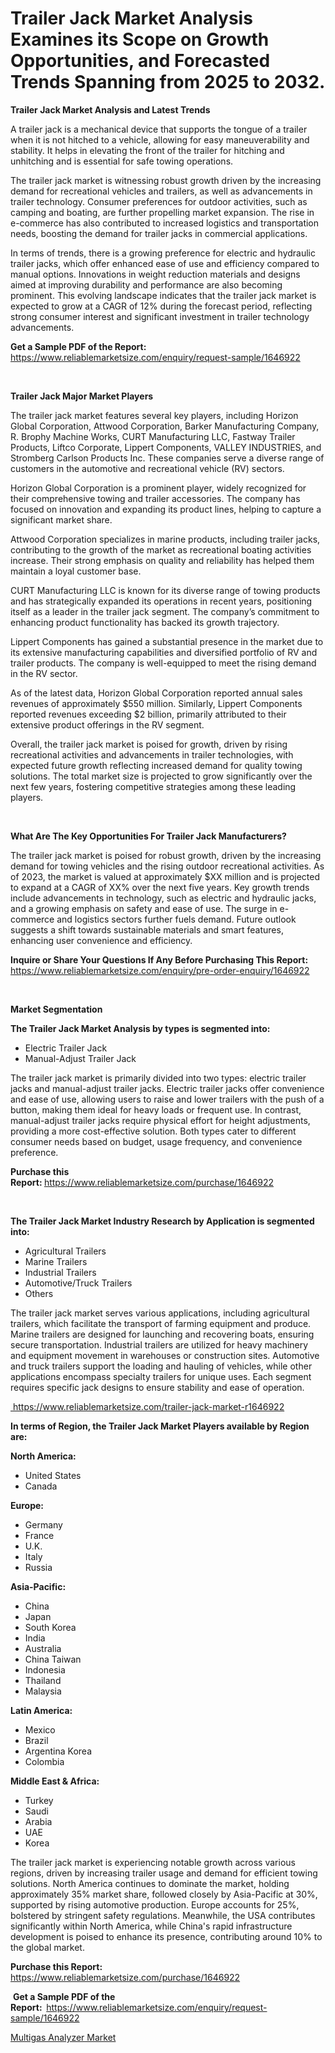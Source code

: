 <p><h1>Trailer Jack Market Analysis Examines its Scope on Growth Opportunities, and Forecasted Trends Spanning from 2025 to 2032.</h1></p><p><strong>Trailer Jack Market Analysis and Latest Trends</strong></p>
<p><p>A trailer jack is a mechanical device that supports the tongue of a trailer when it is not hitched to a vehicle, allowing for easy maneuverability and stability. It helps in elevating the front of the trailer for hitching and unhitching and is essential for safe towing operations.</p><p>The trailer jack market is witnessing robust growth driven by the increasing demand for recreational vehicles and trailers, as well as advancements in trailer technology. Consumer preferences for outdoor activities, such as camping and boating, are further propelling market expansion. The rise in e-commerce has also contributed to increased logistics and transportation needs, boosting the demand for trailer jacks in commercial applications.</p><p>In terms of trends, there is a growing preference for electric and hydraulic trailer jacks, which offer enhanced ease of use and efficiency compared to manual options. Innovations in weight reduction materials and designs aimed at improving durability and performance are also becoming prominent. This evolving landscape indicates that the trailer jack market is expected to grow at a CAGR of 12% during the forecast period, reflecting strong consumer interest and significant investment in trailer technology advancements.</p></p>
<p><strong>Get a Sample PDF of the Report:&nbsp;</strong> <a href="https://www.reliablemarketsize.com/enquiry/request-sample/1646922?utm_campaign=2295&utm_medium=2&utm_source=Github&utm_content=ia&utm_term=23022025&utm_id=trailer-jack">https://www.reliablemarketsize.com/enquiry/request-sample/1646922</a></p>
<p>&nbsp;</p>
<p><strong>Trailer Jack Major Market Players</strong></p>
<p><p>The trailer jack market features several key players, including Horizon Global Corporation, Attwood Corporation, Barker Manufacturing Company, R. Brophy Machine Works, CURT Manufacturing LLC, Fastway Trailer Products, Liftco Corporate, Lippert Components, VALLEY INDUSTRIES, and Stromberg Carlson Products Inc. These companies serve a diverse range of customers in the automotive and recreational vehicle (RV) sectors.</p><p>Horizon Global Corporation is a prominent player, widely recognized for their comprehensive towing and trailer accessories. The company has focused on innovation and expanding its product lines, helping to capture a significant market share.</p><p>Attwood Corporation specializes in marine products, including trailer jacks, contributing to the growth of the market as recreational boating activities increase. Their strong emphasis on quality and reliability has helped them maintain a loyal customer base.</p><p>CURT Manufacturing LLC is known for its diverse range of towing products and has strategically expanded its operations in recent years, positioning itself as a leader in the trailer jack segment. The company’s commitment to enhancing product functionality has backed its growth trajectory.</p><p>Lippert Components has gained a substantial presence in the market due to its extensive manufacturing capabilities and diversified portfolio of RV and trailer products. The company is well-equipped to meet the rising demand in the RV sector.</p><p>As of the latest data, Horizon Global Corporation reported annual sales revenues of approximately $550 million. Similarly, Lippert Components reported revenues exceeding $2 billion, primarily attributed to their extensive product offerings in the RV segment.</p><p>Overall, the trailer jack market is poised for growth, driven by rising recreational activities and advancements in trailer technologies, with expected future growth reflecting increased demand for quality towing solutions. The total market size is projected to grow significantly over the next few years, fostering competitive strategies among these leading players.</p></p>
<p>&nbsp;</p>
<p><strong>What Are The Key Opportunities For Trailer Jack Manufacturers?</strong></p>
<p><p>The trailer jack market is poised for robust growth, driven by the increasing demand for towing vehicles and the rising outdoor recreational activities. As of 2023, the market is valued at approximately $XX million and is projected to expand at a CAGR of XX% over the next five years. Key growth trends include advancements in technology, such as electric and hydraulic jacks, and a growing emphasis on safety and ease of use. The surge in e-commerce and logistics sectors further fuels demand. Future outlook suggests a shift towards sustainable materials and smart features, enhancing user convenience and efficiency.</p></p>
<p><strong>Inquire or Share Your Questions If Any Before Purchasing This Report:</strong> <a href="https://www.reliablemarketsize.com/enquiry/pre-order-enquiry/1646922?utm_campaign=2295&utm_medium=2&utm_source=Github&utm_content=ia&utm_term=23022025&utm_id=trailer-jack">https://www.reliablemarketsize.com/enquiry/pre-order-enquiry/1646922</a></p>
<p>&nbsp;</p>
<p><strong>Market Segmentation</strong></p>
<p><strong>The Trailer Jack Market Analysis by types is segmented into:</strong></p>
<p><ul><li>Electric Trailer Jack</li><li>Manual-Adjust Trailer Jack</li></ul></p>
<p><p>The trailer jack market is primarily divided into two types: electric trailer jacks and manual-adjust trailer jacks. Electric trailer jacks offer convenience and ease of use, allowing users to raise and lower trailers with the push of a button, making them ideal for heavy loads or frequent use. In contrast, manual-adjust trailer jacks require physical effort for height adjustments, providing a more cost-effective solution. Both types cater to different consumer needs based on budget, usage frequency, and convenience preference.</p></p>
<p><strong>Purchase this Report:&nbsp;</strong><a href="https://www.reliablemarketsize.com/purchase/1646922?utm_campaign=2295&utm_medium=2&utm_source=Github&utm_content=ia&utm_term=23022025&utm_id=trailer-jack">https://www.reliablemarketsize.com/purchase/1646922</a></p>
<p>&nbsp;</p>
<p><strong>The Trailer Jack Market Industry Research by Application is segmented into:</strong></p>
<p><ul><li>Agricultural Trailers</li><li>Marine Trailers</li><li>Industrial Trailers</li><li>Automotive/Truck Trailers</li><li>Others</li></ul></p>
<p><p>The trailer jack market serves various applications, including agricultural trailers, which facilitate the transport of farming equipment and produce. Marine trailers are designed for launching and recovering boats, ensuring secure transportation. Industrial trailers are utilized for heavy machinery and equipment movement in warehouses or construction sites. Automotive and truck trailers support the loading and hauling of vehicles, while other applications encompass specialty trailers for unique uses. Each segment requires specific jack designs to ensure stability and ease of operation.</p></p>
<p><a href="https://www.reliablemarketsize.com/trailer-jack-market-r1646922?utm_campaign=2295&utm_medium=2&utm_source=Github&utm_content=ia&utm_term=23022025&utm_id=trailer-jack">&nbsp;https://www.reliablemarketsize.com/trailer-jack-market-r1646922</a></p>
<p><strong>In terms of Region, the Trailer Jack Market Players available by Region are:</strong></p>
<p>
    <p> <strong> North America: </strong>
        <ul>
            <li>United States</li>
            <li>Canada</li>
        </ul>
        </p> 
    <p> <strong> Europe: </strong>
        <ul>
            <li>Germany</li>
            <li>France</li>
            <li>U.K.</li>
            <li>Italy</li>
            <li>Russia</li>
        </ul>
        </p> 
    <p> <strong> Asia-Pacific: </strong>
        <ul>
            <li>China</li>
            <li>Japan</li>
            <li>South Korea</li>
            <li>India</li>
            <li>Australia</li>
            <li>China Taiwan</li>
            <li>Indonesia</li>
            <li>Thailand</li>
            <li>Malaysia</li>
        </ul>
        </p> 
    <p> <strong> Latin America: </strong>
        <ul>
            <li>Mexico</li>
            <li>Brazil</li>
            <li>Argentina Korea</li>
            <li>Colombia</li>
        </ul>
        </p> 
    <p> <strong> Middle East & Africa: </strong>
        <ul>
            <li>Turkey</li>
            <li>Saudi</li>
            <li>Arabia</li>
            <li>UAE</li>
            <li>Korea</li>
        </ul>
    </p>
    </p>
<p><p>The trailer jack market is experiencing notable growth across various regions, driven by increasing trailer usage and demand for efficient towing solutions. North America continues to dominate the market, holding approximately 35% market share, followed closely by Asia-Pacific at 30%, supported by rising automotive production. Europe accounts for 25%, bolstered by stringent safety regulations. Meanwhile, the USA contributes significantly within North America, while China's rapid infrastructure development is poised to enhance its presence, contributing around 10% to the global market.</p></p>
<p><strong>Purchase this Report: </strong><a href="https://www.reliablemarketsize.com/purchase/1646922?utm_campaign=2295&utm_medium=2&utm_source=Github&utm_content=ia&utm_term=23022025&utm_id=trailer-jack">https://www.reliablemarketsize.com/purchase/1646922</a></p>
<p>&nbsp;<strong>Get a Sample PDF of the Report:&nbsp;&nbsp;</strong><a href="https://www.reliablemarketsize.com/enquiry/request-sample/1646922?utm_campaign=2295&utm_medium=2&utm_source=Github&utm_content=ia&utm_term=23022025&utm_id=trailer-jack">https://www.reliablemarketsize.com/enquiry/request-sample/1646922</a></p>
<p><strong></strong></p>
<p><p><a href="https://github.com/AlisaRowe24/Market-Research-Report-List-1/blob/main/multigas-analyzer-market.md?utm_campaign=2295&utm_medium=2&utm_source=Github&utm_content=ia&utm_term=23022025&utm_id=trailer-jack">Multigas Analyzer Market</a></p></p>